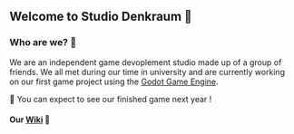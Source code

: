 ## Welcome to Studio Denkraum 👋

### Who are we? 🧙
We are an independent game devoplement studio made up of a group of friends. We all met during our time in university and are currently working on our first game project using the [Godot Game Engine](https://godotengine.org/). 

🍿 You can expect to see our finished game next year !

#### Our [Wiki](https://studio-denkraum.github.io) 🌈
<!--

**Here are some ideas to get you started:**

🙋‍♀️ A short introduction - what is your organization all about?
🌈 Contribution guidelines - how can the community get involved?
👩‍💻 Useful resources - where can the community find your docs? Is there anything else the community should know?
🍿 Fun facts - what does your team eat for breakfast?
🧙 Remember, you can do mighty things with the power of [Markdown](https://docs.github.com/github/writing-on-github/getting-started-with-writing-and-formatting-on-github/basic-writing-and-formatting-syntax)
-->

